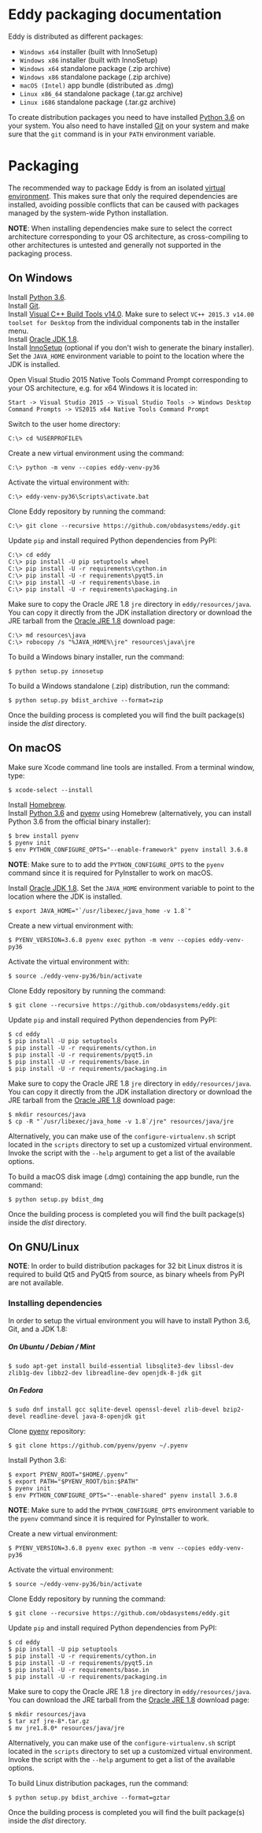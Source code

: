 # Eddy packaging documentation

Eddy is distributed as different packages:

* `Windows x64` installer (built with InnoSetup)
* `Windows x86` installer (built with InnoSetup)
* `Windows x64` standalone package (.zip archive)
* `Windows x86` standalone package (.zip archive)
* `macOS (Intel)` app bundle (distributed as .dmg)
* `Linux x86_64` standalone package (.tar.gz archive)
* `Linux i686` standalone package (.tar.gz archive)

To create distribution packages you need to have installed [Python 3.6](https://www.python.org) on your system. 
You also need to have installed [Git](http://git-scm.com/) on your system and make sure that the `git` command
is in your `PATH` environment variable.

# Packaging

The recommended way to package Eddy is from an isolated [virtual environment](https://docs.python.org/3/tutorial/venv.html). This makes 
sure that only the required dependencies are installed, avoiding possible conflicts that can be
caused with packages managed by the system-wide Python installation.

**NOTE**: When installing dependencies make sure to select the correct architecture corresponding
to your OS architecture, as cross-compiling to other architectures is untested and generally not supported
in the packaging process.

## On Windows

Install [Python 3.6](https://www.python.org/downloads/release/python-368/).  
Install [Git](https://git-scm.com/downloads).  
Install [Visual C++ Build Tools v14.0](https://visualstudio.microsoft.com/visual-cpp-build-tools/).  Make sure to select
`VC++ 2015.3 v14.00 toolset for Desktop` from the individual components tab in the installer menu.  
Install [Oracle JDK 1.8](https://www.oracle.com/technetwork/java/javase/downloads/jdk8-downloads-2133151.html).  
Install [InnoSetup](http://www.jrsoftware.org/isinfo.php) (optional if you don't wish to generate the binary installer).  
Set the `JAVA_HOME` environment variable to point to the location where the JDK is installed.

Open Visual Studio 2015 Native Tools Command Prompt corresponding to your OS architecture,
e.g. for x64 Windows it is located in:

    Start -> Visual Studio 2015 -> Visual Studio Tools -> Windows Desktop Command Prompts -> VS2015 x64 Native Tools Command Prompt 

Switch to the user home directory:

    C:\> cd %USERPROFILE%
    
Create a new virtual environment using the command:

    C:\> python -m venv --copies eddy-venv-py36
    
Activate the virtual environment with:

    C:\> eddy-venv-py36\Scripts\activate.bat

Clone Eddy repository by running the command:

    C:\> git clone --recursive https://github.com/obdasystems/eddy.git
    
Update `pip` and install required Python dependencies from PyPI:
    
    C:\> cd eddy
    C:\> pip install -U pip setuptools wheel
    C:\> pip install -U -r requirements\cython.in
    C:\> pip install -U -r requirements\pyqt5.in
    C:\> pip install -U -r requirements\base.in
    C:\> pip install -U -r requirements\packaging.in

Make sure to copy the Oracle JRE 1.8 `jre` directory in `eddy/resources/java`.  
You can copy it directly from the JDK installation directory or download the JRE tarball
from the [Oracle JRE 1.8](https://www.oracle.com/technetwork/java/javase/downloads/jre8-downloads-2133155.html) 
download page:

    C:\> md resources\java
    C:\> robocopy /s "%JAVA_HOME%\jre" resources\java\jre
    
To build a Windows binary installer, run the command:

    $ python setup.py innosetup

To build a Windows standalone (.zip) distribution, run the command:

    $ python setup.py bdist_archive --format=zip
    
Once the building process is completed you will find the built 
package(s) inside the *dist* directory. 

## On macOS

Make sure Xcode command line tools are installed. From a terminal window, type:

    $ xcode-select --install
 
Install [Homebrew](http://brew.sh/).  
Install [Python 3.6](https://www.python.org/downloads/release/python-368/) and [pyenv](https://github.com/pyenv/pyenv) using Homebrew
(alternatively, you can install Python 3.6 from the official binary installer):

    $ brew install pyenv
    $ pyenv init
    $ env PYTHON_CONFIGURE_OPTS="--enable-framework" pyenv install 3.6.8

**NOTE**: Make sure to to add the `PYTHON_CONFIGURE_OPTS` to the `pyenv` command
since it is required for PyInstaller to work on macOS.
    
Install [Oracle JDK 1.8](https://www.oracle.com/technetwork/java/javase/downloads/jdk8-downloads-2133151.html).
Set the `JAVA_HOME` environment variable to point to the location where the JDK is installed.

    $ export JAVA_HOME="`/usr/libexec/java_home -v 1.8`"

Create a new virtual environment with:

    $ PYENV_VERSION=3.6.8 pyenv exec python -m venv --copies eddy-venv-py36
    
Activate the virtual environment with:

    $ source ./eddy-venv-py36/bin/activate
    
Clone Eddy repository by running the command:

    $ git clone --recursive https://github.com/obdasystems/eddy.git
    
Update `pip` and install required Python dependencies from PyPI:
    
    $ cd eddy
    $ pip install -U pip setuptools
    $ pip install -U -r requirements/cython.in
    $ pip install -U -r requirements/pyqt5.in
    $ pip install -U -r requirements/base.in
    $ pip install -U -r requirements/packaging.in

Make sure to copy the Oracle JRE 1.8 `jre` directory in `eddy/resources/java`.  
You can copy it directly from the JDK installation directory or download the JRE tarball
from the [Oracle JRE 1.8](https://www.oracle.com/technetwork/java/javase/downloads/jre8-downloads-2133155.html) 
download page:
    
    $ mkdir resources/java
    $ cp -R "`/usr/libexec/java_home -v 1.8`/jre" resources/java/jre
    
Alternatively, you can make use of the `configure-virtualenv.sh` script 
located in the `scripts` directory to set up a customized virtual environment.
Invoke the script with the `--help` argument to get a list of the available options.

To build a macOS disk image (.dmg) containing the app bundle, run the command:

    $ python setup.py bdist_dmg

Once the building process is completed you will find the built 
package(s) inside the *dist* directory. 

## On GNU/Linux 

**NOTE**: In order to build distribution packages for 32 bit Linux distros it is required 
to build Qt5 and PyQt5 from source, as binary wheels from PyPI are not available. 

### Installing dependencies

In order to setup the virtual environment you will have to install Python 3.6, Git, and a JDK 1.8:

##### On Ubuntu / Debian / Mint

    $ sudo apt-get install build-essential libsqlite3-dev libssl-dev zlib1g-dev libbz2-dev libreadline-dev openjdk-8-jdk git

##### On Fedora

    $ sudo dnf install gcc sqlite-devel openssl-devel zlib-devel bzip2-devel readline-devel java-8-openjdk git

Clone [pyenv](https://github.com/pyenv/pyenv) repository:

    $ git clone https://github.com/pyenv/pyenv ~/.pyenv
    
Install Python 3.6:

    $ export PYENV_ROOT="$HOME/.pyenv"
    $ export PATH="$PYENV_ROOT/bin:$PATH"
    $ pyenv init
    $ env PYTHON_CONFIGURE_OPTS="--enable-shared" pyenv install 3.6.8

**NOTE**: Make sure to add the `PYTHON_CONFIGURE_OPTS` environment variable to the `pyenv`
command since it is required for PyInstaller to work.
    
Create a new virtual environment:

    $ PYENV_VERSION=3.6.8 pyenv exec python -m venv --copies eddy-venv-py36
    
Activate the virtual environment:

    $ source ~/eddy-venv-py36/bin/activate
    
Clone Eddy repository by running the command:

    $ git clone --recursive https://github.com/obdasystems/eddy.git
    
Update `pip` and install required Python dependencies from PyPI:
    
    $ cd eddy
    $ pip install -U pip setuptools
    $ pip install -U -r requirements/cython.in
    $ pip install -U -r requirements/pyqt5.in
    $ pip install -U -r requirements/base.in
    $ pip install -U -r requirements/packaging.in

Make sure to copy the Oracle JRE 1.8 `jre` directory in `eddy/resources/java`.  
You can download the JRE tarball from the [Oracle JRE 1.8](https://www.oracle.com/technetwork/java/javase/downloads/jre8-downloads-2133155.html) 
download page:

    $ mkdir resources/java
    $ tar xzf jre-8*.tar.gz
    $ mv jre1.8.0* resources/java/jre
    
Alternatively, you can make use of the `configure-virtualenv.sh` script 
located in the `scripts` directory to set up a customized virtual environment.
Invoke the script with the `--help` argument to get a list of the available options.

To build Linux distribution packages, run the command:

    $ python setup.py bdist_archive --format=gztar

Once the building process is completed you will find the built 
package(s) inside the *dist* directory. 

